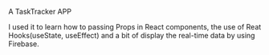 A TaskTracker APP



I used it to learn how to passing Props in React components, the use of Reat Hooks(useState, useEffect) and a bit of display the real-time data by using Firebase.
